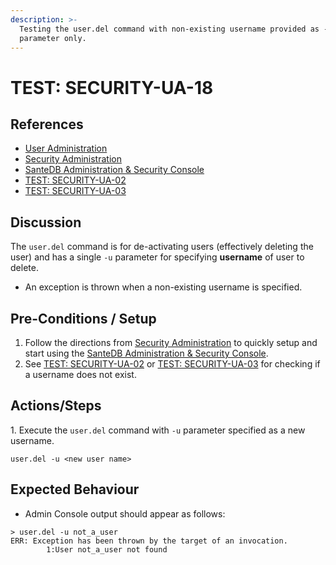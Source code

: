 ```yaml
---
description: >-
  Testing the user.del command with non-existing username provided as -u
  parameter only.
---
```


# TEST: SECURITY-UA-18

## References

* [User Administration](../../../../../../operations/system-administration/host-administration/santedb-icdr-admin-console/user-administration.md)
* [Security Administration](../../../../../../operations/system-administration/security-administration/#demo-environment)&#x20;
* [SanteDB Administration & Security Console](../../../../../../operations/system-administration/host-administration/santedb-icdr-admin-console/)
* [TEST: SECURITY-UA-02](test-security-ua-02.md)
* [TEST: SECURITY-UA-03](test-security-ua-03.md)

## Discussion

The `user.del` command is for de-activating users (effectively deleting the user) and has a single `-u` parameter for specifying **username** of user to delete.&#x20;

* An exception is thrown when a non-existing username is specified.

## Pre-Conditions / Setup

1. Follow the directions from [Security Administration](../../../../../../operations/system-administration/security-administration/#demo-environment) to quickly setup and start using the [SanteDB Administration & Security Console](../../../../../../operations/system-administration/host-administration/santedb-icdr-admin-console/).
2. See [TEST: SECURITY-UA-02](test-security-ua-02.md) or [TEST: SECURITY-UA-03](test-security-ua-03.md) for checking if a username does not exist.

## Actions/Steps

1\. Execute the `user.del` command with `-u` parameter specified as a new username.

```
user.del -u <new user name>
```

## Expected Behaviour

* Admin Console output should appear as follows:

```
> user.del -u not_a_user
ERR: Exception has been thrown by the target of an invocation.
        1:User not_a_user not found
```
